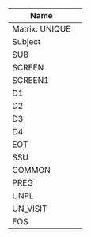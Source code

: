 | Name  |   |
| -- | -- |
|  Matrix: UNIQUE |   |
|  Subject |   |
|  SUB |   |
|  SCREEN |   |
|  SCREEN1 |   |
|  D1 |   |
|  D2 |   |
|  D3 |   |
|  D4 |   |
|  EOT |   |
|  SSU |   |
|  COMMON |   |
|  PREG |   |
|  UNPL |   |
|  UN_VISIT |   |
|  EOS |   |
